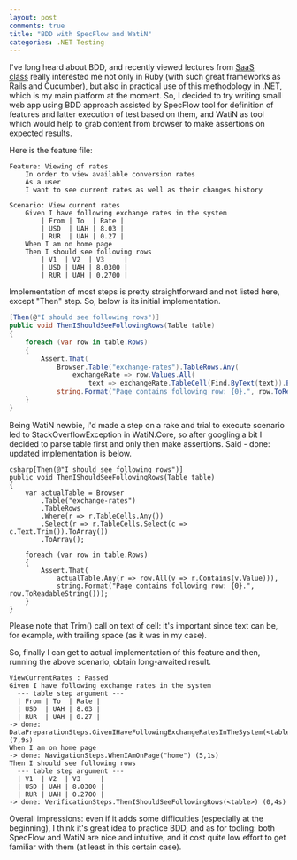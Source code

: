 ```yaml
---
layout: post
comments: true
title: "BDD with SpecFlow and WatiN"
categories: .NET Testing
---
```


I've long heard about BDD, and recently viewed lectures from [SaaS class](http://saas-class.org) really interested me not only in Ruby (with such great frameworks as Rails and Cucumber), but also in practical use of this methodology in .NET, which is my main platform at the moment. So, I decided to try writing small web app using BDD approach assisted by SpecFlow tool for definition of features and latter execution of test based on them, and WatiN as tool which would help to grab content from browser to make assertions on expected results.

Here is the feature file:

```gherkin
Feature: Viewing of rates
	In order to view available conversion rates
	As a user
	I want to see current rates as well as their changes history

Scenario: View current rates
	Given I have following exchange rates in the system
		| From | To  | Rate |
		| USD  | UAH | 8.03 |
		| RUR  | UAH | 0.27 |
	When I am on home page
	Then I should see following rows
		| V1  | V2  | V3     |
		| USD | UAH | 8.0300 |
		| RUR | UAH | 0.2700 |
```

Implementation of most steps is pretty straightforward and not listed here, except "Then" step. So, below is its initial implementation.

```csharp
[Then(@"I should see following rows")]
public void ThenIShouldSeeFollowingRows(Table table)
{
    foreach (var row in table.Rows)
    {
        Assert.That(
            Browser.Table("exchange-rates").TableRows.Any(
                exchangeRate => row.Values.All(
                    text => exchangeRate.TableCell(Find.ByText(text)).Exists)),
            string.Format("Page contains following row: {0}.", row.ToReadableString()));
    }
}
```

Being WatiN newbie, I'd made a step on a rake and trial to execute scenario led to StackOverflowException in WatiN.Core, so after googling a bit I decided to parse table first and only then make assertions. Said - done: updated implementation is below.

```
csharp[Then(@"I should see following rows")]
public void ThenIShouldSeeFollowingRows(Table table)
{
    var actualTable = Browser
        .Table("exchange-rates")
        .TableRows
        .Where(r => r.TableCells.Any())
        .Select(r => r.TableCells.Select(c => c.Text.Trim()).ToArray())
        .ToArray();

    foreach (var row in table.Rows)
    {
        Assert.That(
            actualTable.Any(r => row.All(v => r.Contains(v.Value))),
            string.Format("Page contains following row: {0}.", row.ToReadableString()));
    }
}
```

Please note that Trim() call on text of cell: it's important since text can be, for example, with trailing space (as it was in my case).

So, finally I can get to actual implementation of this feature and then, running the above scenario, obtain long-awaited result.

```
ViewCurrentRates : Passed
Given I have following exchange rates in the system
  --- table step argument ---
  | From | To  | Rate |
  | USD  | UAH | 8.03 |
  | RUR  | UAH | 0.27 |
-> done: DataPreparationSteps.GivenIHaveFollowingExchangeRatesInTheSystem(<table>) (7,9s)
When I am on home page
-> done: NavigationSteps.WhenIAmOnPage("home") (5,1s)
Then I should see following rows
  --- table step argument ---
  | V1  | V2  | V3     |
  | USD | UAH | 8.0300 |
  | RUR | UAH | 0.2700 |
-> done: VerificationSteps.ThenIShouldSeeFollowingRows(<table>) (0,4s)
```

Overall impressions: even if it adds some difficulties (especially at the beginning), I think it's great idea to practice BDD, and as for tooling: both SpecFlow and WatiN are nice and intuitive, and it cost quite low effort to get familiar with them (at least in this certain case).
